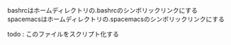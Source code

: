 bashrcはホームディレクトリの.bashrcのシンボリックリンクにする
spacemacsはホームディレクトリの.spacemacsのシンボリックリンクにする

todo : このファイルをスクリプト化する


